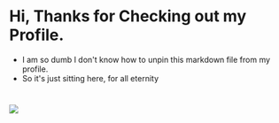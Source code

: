 # Hi, Thanks for Checking out my Profile.
 - I am so dumb I don't know how to unpin this markdown file from my profile.
 - So it's just sitting here, for all eternity
#
[![](https://forgivings.github.io/Chromebook-Browser-KRUNKER-CLIENT/sub.png)](http://www.youtube.com/forgivingkr?sub_confirmation=1 "Krunker Client Extension for Browser")
